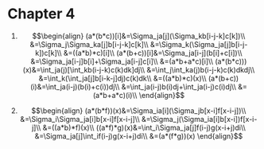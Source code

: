 # Chapter 4

1. $$\begin{align}
(a*(b*c))[i]&=\Sigma_ja[j](\Sigma_kb[i-j-k]c[k])\\
&=\Sigma_j\Sigma_ka[j]b[i-j-k]c[k]\\
&=\Sigma_k(\Sigma_ja[j]b[i-j-k])c[k]\\
&=((a*b)*c)[i]\\
(a*(b+c))[i]&=\Sigma_ja[i-j](b[i]+c[i])\\
&=\Sigma_ja[i-j]b[i]+\Sigma_ja[i-j]c[i]\\
&=(a*b+a*c)[i]\\
(a*(b*c)))(x)&=\int_ja(j)[\int_kb(i-j-k)c(k)dk]dj\\
&=\int_j\int_ka(j)b(i-j-k)c(k)dkdj\\
&=\int_k(\int_ja[j]b[i-k-j]dj)c(k)dk\\
&=((a*b)*c)(x)\\
(a*(b+c))(i)&=\int_ja(i-j)(b(i)+c(i))dj\\
&=\int_ja(i-j)b(i)dj+\int_ja(i-j)c(i)dj\\
&=(a*b+a*c)(i)\\
\end{align}$$

2. $$\begin{align}
(a*(b*f))(x)&=\Sigma_ia[i](\Sigma_jb[x-i]f[x-i-j])\\
&=\Sigma_i\Sigma_ja[i]b[x-i]f[x-i-j]\\
&=\Sigma_j(\Sigma_ia[i]b[x-i])f[x-i-j]\\
&=((a*b)*f)(x)\\
((a*f)*g)(x)&=\int_i\Sigma_ja[j]f(i-j)g(x-i+j)di\\
&=\Sigma_ja[j]\int_if(i-j)g(x-i+j)di\\
&=(a*(f*g))(x)
\end{align}$$